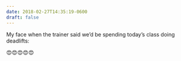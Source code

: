 ```yaml
---
date: 2018-02-27T14:35:19-0600
draft: false
---
```


My face when the trainer said we’d be spending today’s class doing deadlifts:

😍😍😍😍😍

